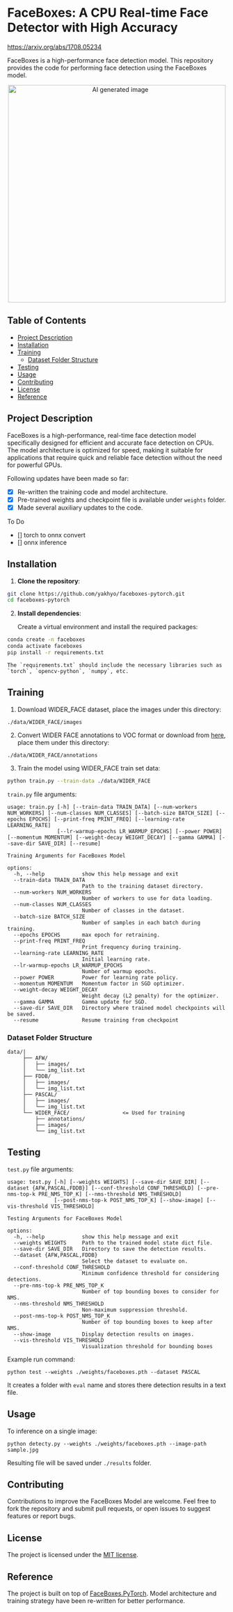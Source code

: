 # FaceBoxes: A CPU Real-time Face Detector with High Accuracy

https://arxiv.org/abs/1708.05234

FaceBoxes is a high-performance face detection model. This repository provides the code for performing face detection using the FaceBoxes model.

<div align="center">
    <!-- <img src="assets/image1_res.jpg" height="500px"> -->
    <img src="assets/animated.gif" height="500px" alt="AI generated image">
</div>

## Table of Contents

- [Project Description](#project-description)
- [Installation](#installation)
- [Training](#training)
  - [Dataset Folder Structure](#dataset-folder-structure)
- [Testing](#testing)
- [Usage](#usage)
- [Contributing](#contributing)
- [License](#license)
- [Reference](#reference)

## Project Description

FaceBoxes is a high-performance, real-time face detection model specifically designed for efficient and accurate face detection on CPUs. The model architecture is optimized for speed, making it suitable for applications that require quick and reliable face detection without the need for powerful GPUs.

Following updates have been made so far:

- [x] Re-written the training code and model architecture.
- [x] Pre-trained weights and checkpoint file is available under `weights` folder.
- [x] Made several auxiliary updates to the code.

To Do
- [] torch to onnx convert
- [] onnx inference

## Installation

1. **Clone the repository**:

```bash
git clone https://github.com/yakhyo/faceboxes-pytorch.git
cd faceboxes-pytorch
```

2. **Install dependencies**:

    Create a virtual environment and install the required packages:

```bash
conda create -n faceboxes
conda activate faceboxes
pip install -r requirements.txt
```

    The `requirements.txt` should include the necessary libraries such as `torch`, `opencv-python`, `numpy`, etc.

## Training
1. Download WIDER_FACE dataset, place the images under this directory:
```
./data/WIDER_FACE/images
```

2. Convert WIDER FACE annotations to VOC format or download from [here](https://drive.google.com/file/d/1-s4QCu_v76yNwR-yXMfGqMGgHQ30WxV2/view), place them under this directory:
```
./data/WIDER_FACE/annotations
```

3. Train the model using WIDER_FACE train set data:
```bash
python train.py --train-data ./data/WIDER_FACE
```

`train.py` file arguments:
```
usage: train.py [-h] [--train-data TRAIN_DATA] [--num-workers NUM_WORKERS] [--num-classes NUM_CLASSES] [--batch-size BATCH_SIZE] [--epochs EPOCHS] [--print-freq PRINT_FREQ] [--learning-rate LEARNING_RATE]
                [--lr-warmup-epochs LR_WARMUP_EPOCHS] [--power POWER] [--momentum MOMENTUM] [--weight-decay WEIGHT_DECAY] [--gamma GAMMA] [--save-dir SAVE_DIR] [--resume]

Training Arguments for FaceBoxes Model

options:
  -h, --help            show this help message and exit
  --train-data TRAIN_DATA
                        Path to the training dataset directory.
  --num-workers NUM_WORKERS
                        Number of workers to use for data loading.
  --num-classes NUM_CLASSES
                        Number of classes in the dataset.
  --batch-size BATCH_SIZE
                        Number of samples in each batch during training.
  --epochs EPOCHS       max epoch for retraining.
  --print-freq PRINT_FREQ
                        Print frequency during training.
  --learning-rate LEARNING_RATE
                        Initial learning rate.
  --lr-warmup-epochs LR_WARMUP_EPOCHS
                        Number of warmup epochs.
  --power POWER         Power for learning rate policy.
  --momentum MOMENTUM   Momentum factor in SGD optimizer.
  --weight-decay WEIGHT_DECAY
                        Weight decay (L2 penalty) for the optimizer.
  --gamma GAMMA         Gamma update for SGD.
  --save-dir SAVE_DIR   Directory where trained model checkpoints will be saved.
  --resume              Resume training from checkpoint
```

### Dataset Folder Structure
```
data/|
     ├── AFW/
     │   ├── images/
     │   └── img_list.txt
     ├── FDDB/
     │   ├── images/
     │   └── img_list.txt
     ├── PASCAL/
     │   ├── images/
     │   └── img_list.txt
     └── WIDER_FACE/                 <= Used for training
         ├── annotations/
         ├── images/
         └── img_list.txt

```


## Testing

`test.py` file arguments:
```
usage: test.py [-h] [--weights WEIGHTS] [--save-dir SAVE_DIR] [--dataset {AFW,PASCAL,FDDB}] [--conf-threshold CONF_THRESHOLD] [--pre-nms-top-k PRE_NMS_TOP_K] [--nms-threshold NMS_THRESHOLD]
               [--post-nms-top-k POST_NMS_TOP_K] [--show-image] [--vis-threshold VIS_THRESHOLD]

Testing Arguments for FaceBoxes Model

options:
  -h, --help            show this help message and exit
  --weights WEIGHTS     Path to the trained model state dict file.
  --save-dir SAVE_DIR   Directory to save the detection results.
  --dataset {AFW,PASCAL,FDDB}
                        Select the dataset to evaluate on.
  --conf-threshold CONF_THRESHOLD
                        Minimum confidence threshold for considering detections.
  --pre-nms-top-k PRE_NMS_TOP_K
                        Number of top bounding boxes to consider for NMS.
  --nms-threshold NMS_THRESHOLD
                        Non-maximum suppression threshold.
  --post-nms-top-k POST_NMS_TOP_K
                        Number of top bounding boxes to keep after NMS.
  --show-image          Display detection results on images.
  --vis-threshold VIS_THRESHOLD
                        Visualization threshold for bounding boxes
```

Example run command:
```
python test --weights ./weights/faceboxes.pth --dataset PASCAL
```
It creates a folder with `eval`  name and stores there detection results in a text file.
## Usage

To inference on a single image:
```
python detecty.py --weights ./weights/faceboxes.pth --image-path sample.jpg
```
Resulting file will be saved under `./results` folder.

## Contributing

Contributions to improve the FaceBoxes Model are welcome. Feel free to fork the repository and submit pull requests, or open issues to suggest features or report bugs.

## License

The project is licensed under the [MIT license](https://opensource.org/license/mit/).


## Reference
The project is built on top of [FaceBoxes.PyTorch](https://github.com/zisianw/FaceBoxes.PyTorch). Model architecture and training strategy have been re-written for better performance.